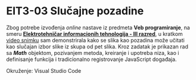 # EIT3-03 Slučajne pozadine

Zbog potrebe izvođenja *online* nastave iz predmeta **Veb programiranje**, na smeru [**Elektrotehničar informacionih tehnologija - III razred**](https://github.com/users/danijelaradmilovic/projects/2), u kratkom [video snimku](https://youtu.be/3xlcRpQPuEs) sam demonstrirala kako se slika kao pozadina može učitati kao slučajan izbor slike iz skupa od pet slika.
Kroz zadatak je prikazan rad sa ***Math*** objektom, pozivanjem metoda, kreiranje i upotreba niza, kao i definisanje funkcija i tradicionalno registrovanje JavaScript događaja.

Okruženje: 
Visual Studio Code